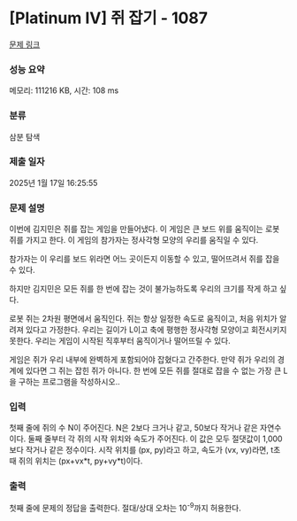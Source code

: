 # [Platinum IV] 쥐 잡기 - 1087 

[문제 링크](https://www.acmicpc.net/problem/1087) 

### 성능 요약

메모리: 111216 KB, 시간: 108 ms

### 분류

삼분 탐색

### 제출 일자

2025년 1월 17일 16:25:55

### 문제 설명

<p>이번에 김지민은 쥐를 잡는 게임을 만들어냈다. 이 게임은 큰 보드 위를 움직이는 로봇 쥐를 가지고 한다. 이 게임의 참가자는 정사각형 모양의 우리를 움직일 수 있다.</p>

<p>참가자는 이 우리를 보드 위라면 어느 곳이든지 이동할 수 있고, 떨어뜨려서 쥐를 잡을 수 있다.</p>

<p>하지만 김지민은 모든 쥐를 한 번에 잡는 것이 불가능하도록 우리의 크기를 작게 하고 싶다.</p>

<p>로봇 쥐는 2차원 평면에서 움직인다. 쥐는 항상 일정한 속도로 움직이고, 처음 위치가 알려져 있다고 가정한다. 우리는 길이가 L이고 축에 평행한 정사각형 모양이고 회전시키지 못한다. 우리는 게임이 시작된 직후부터 움직이거나 떨어뜨릴 수 있다.</p>

<p>게임은 쥐가 우리 내부에 완벽하게 포함되어야 잡혔다고 간주한다. 만약 쥐가 우리의 경계에 있다면 그 쥐는 잡힌 쥐가 아니다. 한 번에 모든 쥐를 절대로 잡을 수 없는 가장 큰 L을 구하는 프로그램을 작성하시오..</p>

### 입력 

 <p>첫째 줄에 쥐의 수 N이 주어진다. N은 2보다 크거나 같고, 50보다 작거나 같은 자연수이다. 둘째 줄부터 각 쥐의 시작 위치와 속도가 주어진다. 이 값은 모두 절댓값이 1,000보다 작거나 같은 정수이다. 시작 위치를 (px, py)라고 하고, 속도가 (vx, vy)라면, t초 때 쥐의 위치는 (px+vx*t, py+vy*t)이다.</p>

### 출력 

 <p>첫째 줄에 문제의 정답을 출력한다. 절대/상대 오차는 10<sup>-9</sup>까지 허용한다.</p>


